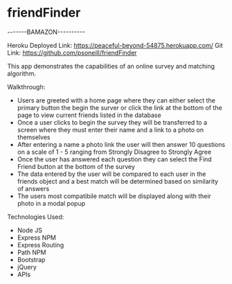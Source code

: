 # friendFinder

-------BAMAZON----------

Heroku Deployed Link: https://peaceful-beyond-54875.herokuapp.com/
Git Link: https://github.com/psoneill/friendFinder

This app demonstrates the capabilities of an online survey and matching algorithm. 

Walkthrough:
- Users are greeted with a home page where they can either select the primary button the begin the surver or click the link at the bottom of the page to view current friends listed in the database
- Once a user clicks to begin the survey they will be transferred to a screen where they must enter their name and a link to a photo on themselves
- After entering a name a photo link the user will then answer 10 questions on a scale of 1 - 5 ranging from Strongly Disagree to Strongly Agree
- Once the user has answered each question they can select the Find Friend button at the bottom of the survey
- The data entered by the user will be compared to each user in the friends object and a best match will be determined based on similarity of answers
- The users most compatibile match will be displayed along with their photo in a modal popup


Technologies Used:
- Node JS
- Express NPM
- Express Routing
- Path NPM
- Bootstrap
- jQuery
- APIs